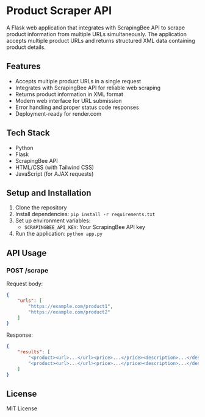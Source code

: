 # Product Scraper API

A Flask web application that integrates with ScrapingBee API to scrape product information from multiple URLs simultaneously. The application accepts multiple product URLs and returns structured XML data containing product details.

## Features

- Accepts multiple product URLs in a single request
- Integrates with ScrapingBee API for reliable web scraping
- Returns product information in XML format
- Modern web interface for URL submission
- Error handling and proper status code responses
- Deployment-ready for render.com

## Tech Stack

- Python
- Flask
- ScrapingBee API
- HTML/CSS (with Tailwind CSS)
- JavaScript (for AJAX requests)

## Setup and Installation

1. Clone the repository
2. Install dependencies: `pip install -r requirements.txt`
3. Set up environment variables:
   - `SCRAPINGBEE_API_KEY`: Your ScrapingBee API key
4. Run the application: `python app.py`

## API Usage

### POST /scrape

Request body:
```json
{
    "urls": [
        "https://example.com/product1",
        "https://example.com/product2"
    ]
}
```

Response:
```json
{
    "results": [
        "<product><url>...</url><price>...</price><description>...</description></product>",
        "<product><url>...</url><price>...</price><description>...</description></product>"
    ]
}
```

## License

MIT License
